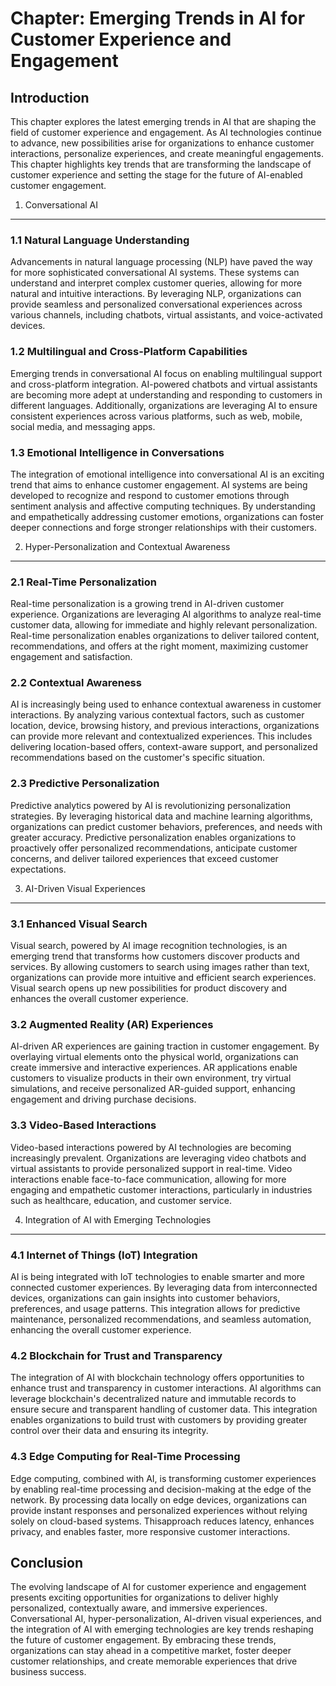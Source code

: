 Chapter: Emerging Trends in AI for Customer Experience and Engagement
=====================================================================

Introduction
------------

This chapter explores the latest emerging trends in AI that are shaping the field of customer experience and engagement. As AI technologies continue to advance, new possibilities arise for organizations to enhance customer interactions, personalize experiences, and create meaningful engagements. This chapter highlights key trends that are transforming the landscape of customer experience and setting the stage for the future of AI-enabled customer engagement.

1. Conversational AI
--------------------

### 1.1 Natural Language Understanding

Advancements in natural language processing (NLP) have paved the way for more sophisticated conversational AI systems. These systems can understand and interpret complex customer queries, allowing for more natural and intuitive interactions. By leveraging NLP, organizations can provide seamless and personalized conversational experiences across various channels, including chatbots, virtual assistants, and voice-activated devices.

### 1.2 Multilingual and Cross-Platform Capabilities

Emerging trends in conversational AI focus on enabling multilingual support and cross-platform integration. AI-powered chatbots and virtual assistants are becoming more adept at understanding and responding to customers in different languages. Additionally, organizations are leveraging AI to ensure consistent experiences across various platforms, such as web, mobile, social media, and messaging apps.

### 1.3 Emotional Intelligence in Conversations

The integration of emotional intelligence into conversational AI is an exciting trend that aims to enhance customer engagement. AI systems are being developed to recognize and respond to customer emotions through sentiment analysis and affective computing techniques. By understanding and empathetically addressing customer emotions, organizations can foster deeper connections and forge stronger relationships with their customers.

2. Hyper-Personalization and Contextual Awareness
-------------------------------------------------

### 2.1 Real-Time Personalization

Real-time personalization is a growing trend in AI-driven customer experience. Organizations are leveraging AI algorithms to analyze real-time customer data, allowing for immediate and highly relevant personalization. Real-time personalization enables organizations to deliver tailored content, recommendations, and offers at the right moment, maximizing customer engagement and satisfaction.

### 2.2 Contextual Awareness

AI is increasingly being used to enhance contextual awareness in customer interactions. By analyzing various contextual factors, such as customer location, device, browsing history, and previous interactions, organizations can provide more relevant and contextualized experiences. This includes delivering location-based offers, context-aware support, and personalized recommendations based on the customer's specific situation.

### 2.3 Predictive Personalization

Predictive analytics powered by AI is revolutionizing personalization strategies. By leveraging historical data and machine learning algorithms, organizations can predict customer behaviors, preferences, and needs with greater accuracy. Predictive personalization enables organizations to proactively offer personalized recommendations, anticipate customer concerns, and deliver tailored experiences that exceed customer expectations.

3. AI-Driven Visual Experiences
-------------------------------

### 3.1 Enhanced Visual Search

Visual search, powered by AI image recognition technologies, is an emerging trend that transforms how customers discover products and services. By allowing customers to search using images rather than text, organizations can provide more intuitive and efficient search experiences. Visual search opens up new possibilities for product discovery and enhances the overall customer experience.

### 3.2 Augmented Reality (AR) Experiences

AI-driven AR experiences are gaining traction in customer engagement. By overlaying virtual elements onto the physical world, organizations can create immersive and interactive experiences. AR applications enable customers to visualize products in their own environment, try virtual simulations, and receive personalized AR-guided support, enhancing engagement and driving purchase decisions.

### 3.3 Video-Based Interactions

Video-based interactions powered by AI technologies are becoming increasingly prevalent. Organizations are leveraging video chatbots and virtual assistants to provide personalized support in real-time. Video interactions enable face-to-face communication, allowing for more engaging and empathetic customer interactions, particularly in industries such as healthcare, education, and customer service.

4. Integration of AI with Emerging Technologies
-----------------------------------------------

### 4.1 Internet of Things (IoT) Integration

AI is being integrated with IoT technologies to enable smarter and more connected customer experiences. By leveraging data from interconnected devices, organizations can gain insights into customer behaviors, preferences, and usage patterns. This integration allows for predictive maintenance, personalized recommendations, and seamless automation, enhancing the overall customer experience.

### 4.2 Blockchain for Trust and Transparency

The integration of AI with blockchain technology offers opportunities to enhance trust and transparency in customer interactions. AI algorithms can leverage blockchain's decentralized nature and immutable records to ensure secure and transparent handling of customer data. This integration enables organizations to build trust with customers by providing greater control over their data and ensuring its integrity.

### 4.3 Edge Computing for Real-Time Processing

Edge computing, combined with AI, is transforming customer experiences by enabling real-time processing and decision-making at the edge of the network. By processing data locally on edge devices, organizations can provide instant responses and personalized experiences without relying solely on cloud-based systems. Thisapproach reduces latency, enhances privacy, and enables faster, more responsive customer interactions.

Conclusion
----------

The evolving landscape of AI for customer experience and engagement presents exciting opportunities for organizations to deliver highly personalized, contextually aware, and immersive experiences. Conversational AI, hyper-personalization, AI-driven visual experiences, and the integration of AI with emerging technologies are key trends reshaping the future of customer engagement. By embracing these trends, organizations can stay ahead in a competitive market, foster deeper customer relationships, and create memorable experiences that drive business success.
